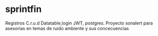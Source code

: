 # sprintfin
Registros C.r.u.d Datatable,login JWT, postgres. Proyecto sonalert para asesorias en temas de ruido ambiente y sus concecuencias

